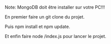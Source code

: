 Note: MongoDB doit être installer sur votre PC!!!

En premier faire un git clone du projet.

Puis npm install et npm update.

Et enfin faire node /index.js pour lancer le projet.

